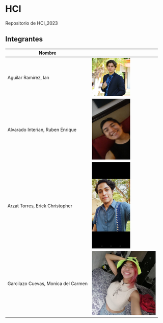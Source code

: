 # HCI
Repositorio de HCI_2023

## Integrantes 

| Nombre | <!-- --> |
|--------|-|
|Aguilar Ramirez, Ian| <img src="./img/Ian.jpg" width="120" height="120">|
|Alvarado Interian, Ruben Enrique| <img src="./img/Ruben.jpeg" width="120" height="190">|
|Arzat Torres, Erick Christopher|<img src="./img/Erick.jpeg" width="120" height="270">|
|Garcilazo Cuevas, Monica del Carmen| <img src="./img/Monica.jpeg" width="200" height="200"> |
